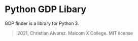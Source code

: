 # Python GDP Libary

GDP finder is a library for Python 3.

> 2021, Christian Alvarez. Malcom X College. MIT license
